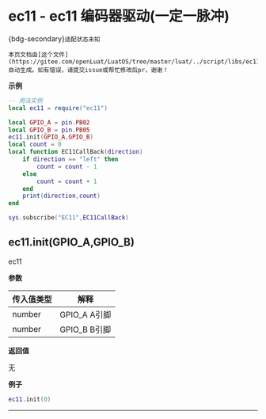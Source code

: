 # ec11 - ec11 编码器驱动(一定一脉冲)

{bdg-secondary}`适配状态未知`

```{note}
本页文档由[这个文件](https://gitee.com/openLuat/LuatOS/tree/master/luat/../script/libs/ec11.lua)自动生成。如有错误，请提交issue或帮忙修改后pr，谢谢！
```


**示例**

```lua
-- 用法实例
local ec11 = require("ec11")

local GPIO_A = pin.PB02
local GPIO_B = pin.PB05
ec11.init(GPIO_A,GPIO_B)
local count = 0
local function EC11CallBack(direction)
    if direction == "left" then
        count = count - 1
    else
        count = count + 1
    end
    print(direction,count)
end

sys.subscribe("EC11",EC11CallBack)

```

## ec11.init(GPIO_A,GPIO_B)



ec11

**参数**

|传入值类型|解释|
|-|-|
|number|GPIO_A A引脚|
|number|GPIO_B B引脚|

**返回值**

无

**例子**

```lua
ec11.init(0)

```

---

